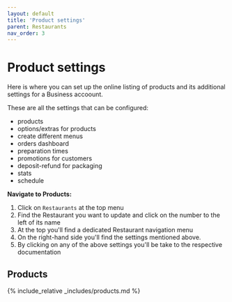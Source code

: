 ```yaml
---
layout: default
title: 'Product settings'
parent: Restaurants
nav_order: 3
---
```

# Product settings

<div class="alert alert-info" role="alert">
Here is where you can set up the online listing of products and its additional settings for a Business accoount.</div>

These are all the settings that can be configured:
- products
- options/extras for products
- create different menus
- orders dashboard
- preparation times
- promotions for customers
- deposit-refund for packaging
- stats
- schedule 

**Navigate to Products:**

1. Click on `Restaurants` at the top menu
2. Find the Restaurant you want to update and click on the number to the left of its name
3. At the top you'll find a dedicated Restaurant navigation menu
4. On the right-hand side you'll find the settings mentioned above.
5. By clicking on any of the above settings you'll be take to the respective documentation

## <i class="fa fa-database"></i> Products

{% include_relative _includes/products.md %}